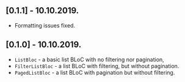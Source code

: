 ## [0.1.1] - 10.10.2019.

* Formatting issues fixed.

## [0.1.0] - 10.10.2019.

* `ListBloc` - a basic list BLoC with no filtering nor pagination,
* `FilterListBloc` - a list BLoC with filtering, but without pagination.
* `PagedListBloc` - a list BLoC with pagination but without filtering.
